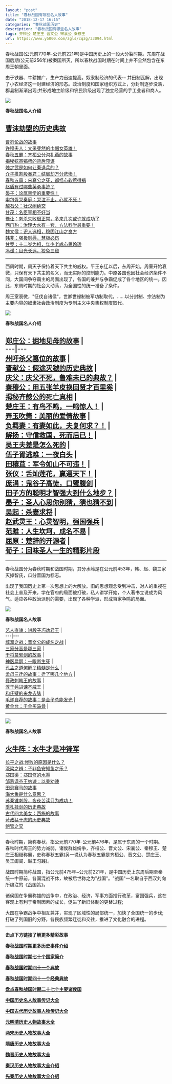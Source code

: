 ```yaml
---
layout: "post"
title: "春秋战国有哪些名人故事"
date: "2018-12-17 16:15"
categories: "春秋战国历史"
description: "春秋战国有哪些名人故事"
tags: 齐桓公 楚庄王 晋文公 宋襄公 秦穆王
url: https://www.y5000.com/zgls/cqzg/33094.html
---
```






春秋战国(公元前770年-公元前221年)是中国历史上的一段大分裂时期。东周在战国后期(公元前256年)被秦国所灭，所以春秋战国时期在时间上并不全然包含在东周王朝里面。

由于铁器、牛耕推广，生产力迅速提高。奴隶制经济的代表--
井田制瓦解，出现了小农经济这一封建经济的形态。政治制度和国家组织方式上，分封制逐步没落，郡县制渐渐出现;并形成地主阶级和农民阶级出现了独立经营的手工业者和商人。

![](https://img.y5000.com/uploads/allimg/180921/14-1P92113032JO.jpg)

**春秋战国名人介绍**

[曹沫劫盟的历史典故](https://www.y5000.com/zgls/mrzj/32663.html?1536627402)  
---  
[曹刿论战的故事](https://www.y5000.com/zgls/mrzj/32613.html?1536627397)  
[许穆夫人：文采斐然的巾帼女英雄！](https://www.y5000.com/zgls/mrzj/32670.html?1536627396)  
[春秋五霸：齐桓公分沟礼燕的故事](https://www.y5000.com/zgls/mrzj/32665.html?1536627394)  
[揭秘弦高犒师的背后预谋](https://www.y5000.com/zgls/mrzj/32681.html?1536627392)  
[烛之武是如何让秦退兵的？](https://www.y5000.com/zgls/mrzj/32680.html?1536627390)  
[介子推割股奉君：结局却万分悲惨！](https://www.y5000.com/zgls/mrzj/32678.html?1536627387)  
[春秋五霸：宋襄公之死，都怪心软惹得祸](https://www.y5000.com/zgls/mrzj/32675.html?1536627386)  
[赵盾有过哪些英勇事迹？](https://www.y5000.com/zgls/mrzj/32686.html?1536627385)  
[晏子：论厚黑学的重要性！](https://www.y5000.com/zgls/mrzj/32712.html?1536743363)  
[申包胥哭秦庭：哭泣不止，心就不死！](https://www.y5000.com/zgls/mrzj/32767.html?1536743547)  
[越石父：壮汉闹绝交](https://www.y5000.com/zgls/mrzj/32750.html?1536743545)  
[甘茂：名臣宰相不好当](https://www.y5000.com/zgls/mrzj/32897.html?1536743792)  
[豫让：刺杀失败很正常，多来几次或许就成功了](https://www.y5000.com/zgls/mrzj/32790.html?1536743778)  
[西门豹：治理大水有一套，方法科学最重要！](https://www.y5000.com/zgls/mrzj/32810.html?1536743777)  
[魏文侯：识人选相，稳固江山之良方](https://www.y5000.com/zgls/mrzj/32806.html?1536743775)  
[韩非：强极则辱，慧极必伤](https://www.y5000.com/zgls/mrzj/33011.html?1536822944)  
[甘罗：十二岁为相，年少老成心思玲珑](https://www.y5000.com/zgls/mrzj/32984.html?1536822917)  
[冯谖：目光长远，狡兔三窟](https://www.y5000.com/zgls/mrzj/32931.html?1536822910)  
  
* * *

西周时期，周天子保持着天下共主的威权。平王东迁以后，东周开始，周室开始衰微，只保有天下共主的名义，而无实际的控制能力。中原各国也因社会经济条件不同，大国间争夺霸主的局面出现了，各国的兼并与争霸促成了各个地区的统一。因此，东周时期的社会大动荡，为全国性的统一准备了条件。

周王室衰微，"征伐自诸侯"，世卿世禄制被军功制取代，……以分封制、宗法制为主要内容的奴隶社会政治制度为专制主义中央集权制度取代。

![](https://img.y5000.com/uploads/allimg/180914/14-1P914113546247.jpg)

**春秋战国名人介绍**

[郑庄公：掘地见母的故事](https://www.y5000.com/zgls/mrzj/32599.html?1536543853) |  
---|---  
[州吁杀父篡位的故事](https://www.y5000.com/zgls/mrzj/32610.html?1536627398) |  
[晋献公：假途灭虢的历史典故](https://www.y5000.com/zgls/mrzj/32672.html?1536627397) |  
[庆父：庆父不死，鲁难未已的典故？](https://www.y5000.com/zgls/mrzj/32667.html?1536627395) |  
[秦穆公：用五张羊皮换回贤才百里奚](https://www.y5000.com/zgls/mrzj/32673.html?1536627393) |  
[揭秘齐懿公的死亡真相](https://www.y5000.com/zgls/mrzj/32683.html?1536627391) |  
[楚庄王：有鸟不鸣，一鸣惊人！](https://www.y5000.com/zgls/mrzj/32682.html?1536627389) |  
[弄玉吹箫：美丽的爱情故事](https://www.y5000.com/zgls/mrzj/32674.html?1536627387) |  
[负羁妻：有妻如此，夫复何求？！](https://www.y5000.com/zgls/mrzj/32677.html?1536627386) |  
[解扬：守信救国，死而后已！](https://www.y5000.com/zgls/mrzj/32688.html?1536627384) |  
[吴王夫差是怎么死的](https://www.y5000.com/zgls/mrzj/32772.html?1536743550) |  
[伍子胥逃难：一夜白头](https://www.y5000.com/zgls/mrzj/32763.html?1536743547) |  
[田穰苴：军令如山不可违！](https://www.y5000.com/zgls/mrzj/32713.html?1536743544) |  
[张仪：舌灿莲花，赢遍天下！](https://www.y5000.com/zgls/mrzj/32870.html?1536743790) |  
[庞涓：鬼谷子高徒，口蜜腹剑](https://www.y5000.com/zgls/mrzj/32841.html?1536743785) |  
[田子方的聪明才智强大到什么地步？](https://www.y5000.com/zgls/mrzj/32818.html?1536744372) |  
[墨子：圣人心思你别猜，猜也猜不到](https://www.y5000.com/zgls/mrzj/32803.html?1536743778) |  
[吴起：杀妻求将](https://www.y5000.com/zgls/mrzj/32813.html?1536743776) |  
[赵武灵王：心灵智明，强国强兵](https://www.y5000.com/zgls/cqzg/32902.html) |  
[范雎：人生坎坷，成名不易](https://www.y5000.com/zgls/mrzj/32956.html?1536822941) |  
[屈原：楚辞的开源者](https://www.y5000.com/zgls/mrzj/32929.html?1536822912) |  
[荀子：回味圣人一生的精彩片段](https://www.y5000.com/zgls/mrzj/32960.html?1536822919)  
---  
  
* * *

春秋战国分为春秋时期和战国时期，其分水岭是在公元前453年，韩、赵、魏三家灭掉智氏，瓜分晋国为标志。

出现了我国历史上第一次思想上的大解放。旧的思想观念受到冲击，对人的重视在社会上普及开来，学在官府的局面被打破，私人讲学开始，个人著书立说成为风气。适应各种政治派别的需要，出现了各种学派，形成百家争鸣的局面。

![](https://img.y5000.com/uploads/allimg/180914/14-1P914113605N1.jpg)

**春秋战国名人故事**

[艺人直谏：讲段子巧劝君王](https://www.y5000.com/zgls/mrzj/32690.html?1536627270) |  
---|---  
[城濮之战：晋文公的成名之战](https://www.y5000.com/zgls/cqzg/32679.html?1536627388) |  
[三家分晋是哪三家](https://www.y5000.com/zgls/cqzg/32775.html?1536743553) |  
[干将莫邪剑的故事](https://www.y5000.com/zgls/mrzj/32769.html?1536743548) |  
[神医扁鹊：一眼断生死](https://www.y5000.com/zgls/mrzj/32823.html?1536743793) |  
[孔孟之道何解？精髓是什么](https://www.y5000.com/zgls/cqzg/32865.html?1536743788) |  
[孟母三迁的故事：迁了哪几个地方](https://www.y5000.com/zgls/cqzg/32863.html?1536743782) |  
[聂政刺韩王的故事](https://www.y5000.com/zgls/mrzj/32822.html?1536743780) |  
[淳于髡进谏齐威王](https://www.y5000.com/zgls/mrzj/32836.html?1536743779) |  
[和氏璧的来龙去脉](https://www.y5000.com/zgls/cqzg/33012.html?1536822943) |  
[毛遂自荐的故事：是金子总能发光](https://www.y5000.com/zgls/mrzj/32959.html?1536822920) |  
[黄金台：千金买马骨](https://www.y5000.com/zgls/cqzg/32937.html?1536822905) |  
  
* * *

![](https://img.y5000.com/uploads/allimg/180918/14-1P91QH355K0.jpg)

**春秋战国名人故事**

[火牛阵：水牛才是冲锋军](https://www.y5000.com/zgls/mrzj/32940.html?1536822904)  
---  
[长平之战;惨败的原因是什么？](https://www.y5000.com/zgls/cqzg/32958.html?1536822921)  
[濠梁之辨：子非鱼安知鱼之乐？](https://www.y5000.com/zgls/cqzg/32934.html?1536822908)  
[郑国渠：郑国修的水渠](https://www.y5000.com/zgls/cqzg/32989.html?1536822945)  
[邹忌讽齐王纳谏：以美劝谏](https://www.y5000.com/zgls/mrzj/32838.html?1536743779)  
[田忌赛马的故事](https://www.y5000.com/zgls/cqzg/32840.html?1536743782)  
[海大鱼是什么意思？](https://www.y5000.com/zgls/cqzg/32845.html?1536743783)  
[苏秦锥刺股，夜夜苦读只为成功！](https://www.y5000.com/zgls/mrzj/32894.html?1536743791)  
[季札挂剑的历史典故](https://www.y5000.com/zgls/mrzj/32753.html?1536743546)  
[古代四大美女：西施的故事](https://www.y5000.com/zgls/mrzj/32771.html?1536743548)  
[苛政猛于虎的历史典故](https://www.y5000.com/zgls/cqzg/32711.html?1536743364)  
[鲍管之交](https://www.y5000.com/zgls/mrzj/32611.html?1536627400)  
  
* * *

春秋时期，简称春秋，指公元前770年-公元前476年，是属于东周的一个时期。春秋时代周王的势力减弱，诸侯群雄纷争，齐桓公、晋文公、宋襄公、秦穆王、楚庄王相继称霸，史称春秋五霸(另一说认为春秋五霸是齐桓公、晋文公、楚庄王、吴王阖闾、越王勾践)。

战国时期简称战国，指公元前475年~公元前221年，是中国历史上东周后期至秦统一中原前，各国混战不休，故被后世称之为"战国"。"战国"一名取自于西汉刘向所编注的《战国策》。

诸侯国在争霸称雄的战争中，在政治、经济，军事方面推行改革，富国强兵，这在客观上有利于帝制因素的成长，促进了新旧体制的更替过程;

大国在争霸战争中相互兼并，实现了区域性的局部统一，加快了全国统一的步伐;打破了列国旧的分野，各民族频繁迁徙和交往，推进了文化融合的进程。

* * *

**击点下方链接了解更多精彩故事**

[**春秋战国时期更多历史事件介绍**](https://www.y5000.com/zgls/cqzg/26381_4.html)

[**春秋战国时期七十个国家简介**](https://www.y5000.com/zgls/xsz/2247.html?1537165344)

[**春秋战国时期四十一个典故**](https://www.y5000.com/whjc/cydg/1946.html?1537165380)

[**春秋战国时期四十一个经典典故**](https://www.y5000.com/bjzx/zxgs/1832.html?1537165412)

[**盘点春秋战国时期二十七个主要诸侯国**](https://www.y5000.com/zgls/qh/1633.html?1537165444)

[**中国历史名人故事传记大全**](https://www.y5000.com/zgls/mrzj/22599.html)

[**中国古代历史故事人物传记大全**](https://www.y5000.com/zgls/21892.html)

[**元明清历史人物故事大全**](https://www.y5000.com/zgls/mq/21889.html)

[**两宋历史人物故事大全**](https://www.y5000.com/zgls/sy/21871.html)

[**隋唐历史人物故事大全**](https://www.y5000.com/zgls/st/21837.html)

[**魏晋历史人物故事大全**](https://www.y5000.com/zgls/sglj/21812.html)

[**秦汉历史人物故事大全介绍**](https://www.y5000.com/zgls/qh/21793.html)

[**先秦历史人物故事大全介绍**](https://www.y5000.com/zgls/xsz/21780.html)
